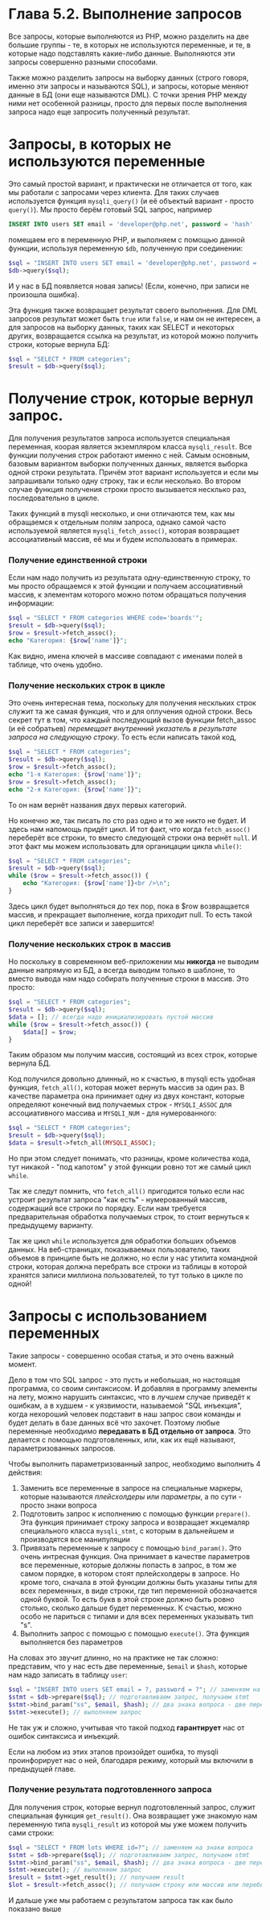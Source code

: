 # Глава 5.2. Выполнение запросов

Все запросы, которые выполняются из РНР, можно разделить на две большие группы - те, в которых не используются переменные, и те, в которые надо подставлять какие-либо данные. Выполняются эти запросы совершенно разными способами.

Также можно разделить запросы на выборку данных (строго говоря, именно эти запросы и называются SQL), и запросы, которые меняют данные в БД (они еще называются DML). С точки зрения РНР между ними нет особенной разницы, просто для первых после выполнения запроса надо еще запросить полученный результат. 

# Запросы, в которых не используются переменные

Это самый простой вариант, и практически не отличается от того, как мы работали с запросами через клиента. Для таких случаев используется функция `mysqli_query()` (и её объектый вариант - просто `query()`). Мы просто берём готовый SQL запрос, например
```SQL
INSERT INTO users SET email = 'developer@php.net', password = 'hash'
```
помещаем его в переменную РНР, и выполняем  с помощью данной функции, используя переменную `$db`, полученную при соединении:
```php
$sql = "INSERT INTO users SET email = 'developer@php.net', password = 'hash'";
$db->query($sql);
```
И у нас в БД появляется новая запись! (Если, конечно, при записи не произошла ошибка).

Эта функция также возвращает результат своего выполнения. Для DML запросов результат может быть `true` или `false`, и нам он не интересен, а для запросов на выборку данных, таких как SELECT и некоторых других, возвращается ссылка на результат, из которой можно получить строки, которые вернула БД:

```php
$sql = "SELECT * FROM categories";
$result = $db->query($sql);
```

# Получение строк, которые вернул запрос. 

Для получения результатов запроса используется специальная переменная, коорая является экземпляром класса `mysqli_result`. Все функции получения строк работают именно с ней. 
Самым основным, базовым вариантом выборки полученных данных, является выборка одной строки результата. Причём этот вариант используется и если мы запрашивали только одну строку, так и если несколько. Во втором случае функция получения строки просто вызывается несклько раз, последовательно в цикле. 

Таких функций в mysqli несколько, и они отличаются тем, как мы обращаемся к отдельным полям запроса, однако самой часто используемой является `mysqli_fetch_assoc()`, которая возвращает ассоциативный массив, её мы и будем использовать в примерах.

### Получение единственной строки

Если нам надо получить из результата одну-единственную строку, то мы просто обращаемся к этой функции и получаем ассоциативный массив, к элементам которого можно потом обращаться получения информации:

```php
$sql = "SELECT * FROM categories WHERE code='boards'";
$result = $db->query($sql);
$row = $result->fetch_assoc();
echo "Категория: {$row['name']}";
```
Как видно, имена ключей в массиве совпадают с именами полей в таблице, что очень удобно.

### Получение нескольких строк в цикле

Это очень интересная тема, поскольку для получения нескльких строк служит та же самая функция, что и для оплучения одной строки. Весь секрет тут в том, что каждый последующий вызов функции fetch_assoc (и её собратьев) *перемещает внутренний указатель в результате запроса на следующую строку*. То есть если написать такой код,

```php
$sql = "SELECT * FROM categories";
$result = $db->query($sql);
$row = $result->fetch_assoc();
echo "1-я Категория: {$row['name']}";
$row = $result->fetch_assoc();
echo "2-я Категория: {$row['name']}";
```
То он нам вернёт названия двух первых категорий. 

Но конечно же, так писать по сто раз одно и то же никто не будет. И здесь нам напомощь придёт цикл. И тот факт, что когда `fetch_assoc()` переберёт все строки, то вместо следующей строки она вернёт `null`. И этот факт мы можем использовать для органицации цикла `while()`:

```php
$sql = "SELECT * FROM categories";
$result = $db->query($sql);
while ($row = $result->fetch_assoc()) {
    echo "Категория: {$row['name']}<br />\n";
}
```
Здесь цикл будет выполняться до тех пор, пока в $row возвращается массив, и прекращает выполнение, когда приходит null. 
То есть такой цикл переберёт все записи и завершится!

### Получение нескольких строк в массив

Но поскольку в современном веб-приложении мы **никогда** не выводим данные напрямую из БД, а всегда выводим только в шаблоне, то вместо вывода нам надо собирать полученные строки в массив. Это просто:
```php
$sql = "SELECT * FROM categories";
$result = $db->query($sql);
$data = []; // всегда надо инициализировать пустой массив
while ($row = $result->fetch_assoc()) {
    $data[] = $row;
}
```
Таким образом мы получим массив, состоящий из всех строк, которые вернула БД. 

Код получился довольно длинный, но к счастью, в mysqli есть удобная функция, `fetch_all()`, которая может вернуть массив за один раз. В качестве параметра она принимает одну из двух констант, которые определяют конечный вид получаемых строк - `MYSQLI_ASSOC` для ассоциативного массива и `MYSQLI_NUM` - для нумерованного:
```php
$sql = "SELECT * FROM categories";
$result = $db->query($sql);
$data = $result->fetch_all(MYSQLI_ASSOC);
```
Но при этом следует понимать, что разницы, кроме количества кода, тут никакой - "под капотом" у этой функции ровно тот же самый цикл `while`. 

Так же следут помнить, что `fetch_all()` пригодится только если нас устроит результат запроса "как есть" - нумерованный массив, содержащий все строки по порядку.
Если нам требуется предварительная обработка получаемых строк, то стоит вернуться к предыдущему варианту.

Так же цикл `while` используется для обработки больших объемов данных. На веб-страницах, показываемых пользователю, таких объемов в принципе быть не должно, но если у нас утилита командной строки, которая должна перебрать все строки из таблицы в которой хранятся записи миллиона пользователей, то тут только в цикле по одной!

# Запросы с использованием переменных

Такие запросы - совершенно особая статья, и это очень важный момент. 

Дело в том что SQL запрос - это пусть и небольшая, но настоящая программа, со своим синтаксисом. И добавляя в программу элементы на лету, можно нарушить синтаксис, что в *лучшем* случае приведёт к ошибкам, а в худшем - к уязвимости, называемой "SQL инъекция", когда нехороший человек подставит в наш запрос свои команды и будет делать в базе данных всё что захочет. Поэтому любые переменные необходимо **передавать в БД отдельно от запроса**. Это делается с помощью подготовленных, или, как их ещё называют, параметризованных запросов.

Чтобы выполнить параметризованный запрос, необходимо выполнить 4 действия:

1. Заменить все переменные в запросе на специальные маркеры, которые называются *плейсхолдеры* или *параметры*, а по сути - просто знаки вопроса
2. Подготовить запрос к исполнению с помощью функции `prepare()`. Эта функция принимает строку запроса и возвращает жкцемаляр специального класса `mysqli_stmt`, с которым в дальнейшем и производятся все манипуляции
3. Привязать переменные к запросу с помощью `bind_param()`. Это очень интресная функция. Она принимает в качестве параметров все переменные, которые должны попасть в запрос, в том же самом порядке, в котором стоят прлейсхолдеры в запросе. Но кроме того, сначала в этой функции должны быть указаны типы для всех переменных, в виде строки, где тип переменной обозначается одной буквой. То есть букв в этой строке должно быть ровно столько, сколько дальше будет переменных. К счастью, можно особо не париться с типами и для всех переменных указывать тип "s". 
4. Выполнить запрос с помощью с помощью `execute()`. Эта функция выполняется без параметров

На словах это звучит длинно, но на практике не так сложно: представим, что у нас есть две переменные, `$email` и `$hash`, которые нам надо записать в таблицу `user`:
```php
$sql = "INSERT INTO users SET email = ?, password = ?"; // заменяем на знаки вопроса
$stmt = $db->prepare($sql); // подготавливаем запрос, получаем stmt
$stmt->bind_param("ss", $email, $hash); // два знака вопроса - две переменных - две буквы s
$stmt->execute(); // выполняем запрос
```
Не так уж и сложно, учитывая что такой подход **гарантирует** нас от ошибок синтаксиса и инъекций. 

Если на любом из этих этапов произойдет ошибка, то mysqli проинфорирует нас о ней, благодаря режиму, который мы включили в предыдущей главе.

### Получение результата подготовленного запроса

Для получения строк, которые вернул подготовленный запрос, служит специальная функция `get_result()`. Она возвращает уже знакомую нам переменную типа `mysqli_result` из которой мы уже можем получить сами строки:
```php
$sql = "SELECT * FROM lots WHERE id=?"; // заменяем на знаки вопроса
$stmt = $db->prepare($sql); // подготавливаем запрос, получаем stmt
$stmt->bind_param("ss", $email, $hash); // два знака вопроса - две переменных - две буквы s
$stmt->execute(); // выполняем запрос
$result = $stmt->get_result(); // получаем result
$lot = $result->fetch_assoc(); // получаем строку или массив или перебираем по одной, как показано выше
```

И дальше уже мы работаем с результатом запроса так как было показано выше







